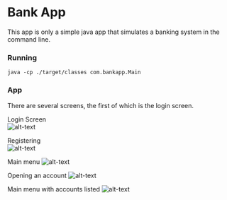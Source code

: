 # Bank App

This  app is only a simple java app that simulates a banking system in the command line.

### Running

`java -cp ./target/classes com.bankapp.Main`

### App

There are several screens, the first of which is the login screen.

Login Screen  
![alt-text](https://github.com/spencermitton/BankApp/blob/master/readme-images/image1.png)

Registering  
![alt-text](https://github.com/spencermitton/BankApp/blob/master/readme-images/image2.png)

Main menu
![alt-text](https://github.com/spencermitton/BankApp/blob/master/readme-images/image3.png)

Opening an account
![alt-text](https://github.com/spencermitton/BankApp/blob/master/readme-images/image4.png)

Main menu with accounts listed
![alt-text](https://github.com/spencermitton/BankApp/blob/master/readme-images/image5.png)